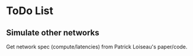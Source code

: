 # ToDo List

## Simulate other networks

Get network spec (compute/latencies) from Patrick Loiseau's paper/code.
